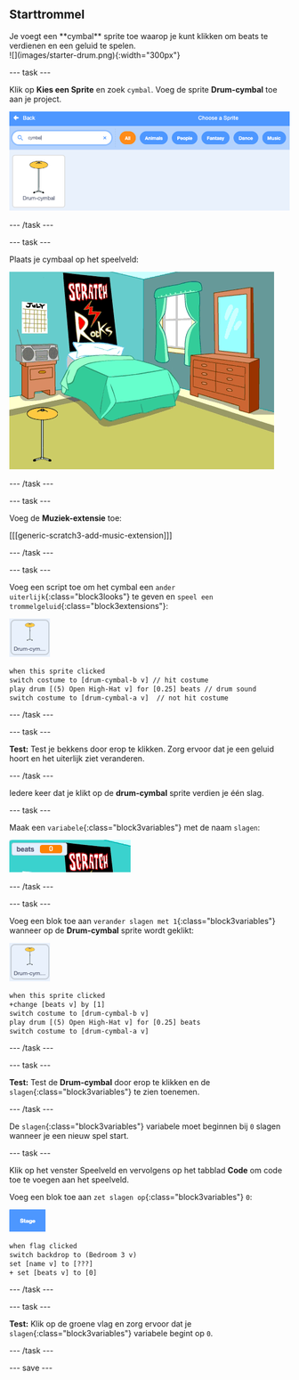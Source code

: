 ## Starttrommel

<div style="display: flex; flex-wrap: wrap">
<div style="flex-basis: 200px; flex-grow: 1; margin-right: 15px;">
Je voegt een **cymbal** sprite toe waarop je kunt klikken om beats te verdienen en een geluid te spelen.
</div>
<div>
![](images/starter-drum.png){:width="300px"}
</div>
</div>

--- task ---

Klik op **Kies een Sprite** en zoek `cymbal`. Voeg de sprite **Drum-cymbal** toe aan je project.

![](images/cymbal-gallery.png)

--- /task ---

--- task ---

Plaats je cymbaal op het speelveld:

![](images/cymbal-stage.png)

--- /task ---

--- task ---

Voeg de **Muziek-extensie** toe:

[[[generic-scratch3-add-music-extension]]]

--- /task ---

--- task ---

Voeg een script toe om het cymbal een `ander uiterlijk`{:class="block3looks"} te geven en `speel een trommelgeluid`{:class="block3extensions"}:

![](images/cymbal-icon.png)

```blocks3
when this sprite clicked
switch costume to [drum-cymbal-b v] // hit costume
play drum [(5) Open High-Hat v] for [0.25] beats // drum sound
switch costume to [drum-cymbal-a v]  // not hit costume
```

--- /task ---

--- task ---

**Test:** Test je bekkens door erop te klikken. Zorg ervoor dat je een geluid hoort en het uiterlijk ziet veranderen.

--- /task ---

Iedere keer dat je klikt op de **drum-cymbal** sprite verdien je één slag.

--- task ---

Maak een `variabele`{:class="block3variables"} met de naam `slagen`:

![](images/beats-variable.png)

--- /task ---

--- task ---

Voeg een blok toe aan `verander slagen met 1`{:class="block3variables"} wanneer op de **Drum-cymbal** sprite wordt geklikt:

![](images/cymbal-icon.png)

```blocks3
when this sprite clicked
+change [beats v] by [1]
switch costume to [drum-cymbal-b v]
play drum [(5) Open High-Hat v] for [0.25] beats 
switch costume to [drum-cymbal-a v]
```

--- /task ---

--- task ---

**Test:** Test de **Drum-cymbal** door erop te klikken en de `slagen`{:class="block3variables"} te zien toenemen.

--- /task ---

De `slagen`{:class="block3variables"} variabele moet beginnen bij `0` slagen wanneer je een nieuw spel start.

--- task ---

Klik op het venster Speelveld en vervolgens op het tabblad **Code** om code toe te voegen aan het speelveld.

Voeg een blok toe aan `zet slagen op`{:class="block3variables"} `0`:

![](images/stage-icon.png)

```blocks3
when flag clicked
switch backdrop to (Bedroom 3 v) 
set [name v] to [???] 
+ set [beats v] to [0]
```
--- /task ---

--- task ---

**Test:** Klik op de groene vlag en zorg ervoor dat je `slagen`{:class="block3variables"} variabele begint op `0`.

--- /task ---

--- save ---
